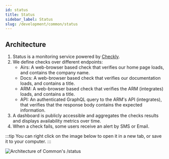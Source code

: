 ```yaml
---
id: status
title: Status
sidebar_label: Status
slug: /development/common/status
---
```


## Architecture

1. Status is a monitoring service
   powered by [Checkly](https://www.checklyhq.com).
1. We define checks over different endpoints:
   - Airs: A web-browser based check
     that verifies our home page loads,
     and contains the company name.
   - Docs: A web-browser based check
     that verifies our documentation loads,
     and contains a title.
   - ARM: A web-browser based check
     that verifies the ARM (integrates) loads,
     and contains a title.
   - API: An authenticated GraphQL query to the ARM's API (integrates),
     that verifies that the response body
     contains the expected information.
1. A dashboard is publicly accessible
   and aggregates the checks results
   and displays availability metrics over time.
1. When a check fails,
   some users receive an alert by SMS or Email.

:::tip
You can right click on the image below
to open it in a new tab,
or save it to your computer.
:::

![Architecture of Common's /status](./status-arch.dot.svg)
